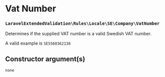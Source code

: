 # Vat Number
### `LaravelExtendedValidation\Rules\Locale\SE\Company\VatNumber`

Determines if the supplied VAT number is a valid Swedish VAT number.

A valid example is `SE5560362138`

## Constructor argument(s)

```php
none
```